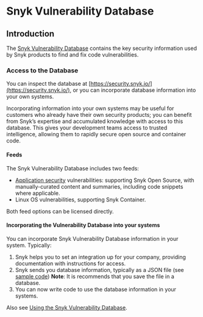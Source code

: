 # Snyk Vulnerability Database

## Introduction

The [Snyk Vulnerability Database](https://security.snyk.io/) contains the key security information used by Snyk products to find and fix code vulnerabilities.

### Access to the Database

You can inspect the database at [https://security.snyk.io/](https://security.snyk.io/), or you can incorporate database information into your own systems.

Incorporating information into your own systems may be useful for customers who already have their own security products; you can benefit from Snyk’s expertise and accumulated knowledge with access to this database. This gives your development teams access to trusted intelligence, allowing them to rapidly secure open source and container code.

#### Feeds

The Snyk Vulnerability Database includes two feeds:

* [Application security](https://snyk.io/learn/application-security/) vulnerabilities: supporting Snyk Open Source, with manually-curated content and summaries, including code snippets where applicable.
* Linux OS vulnerabilities, supporting Snyk Container.

Both feed options can be licensed directly.

#### Incorporating the Vulnerability Database into your systems

You can incorporate Snyk Vulnerability Database information in your system. Typically:

1. Snyk helps you to set an integration up for your company, providing documentation with instructions for access.
2. Snyk sends you database information, typically as a JSON file (see [sample code](https://snyk.io/partners/api/v4/vulndb/sample.json)) **Note**: It is recommends that you save the file in a database.
3. You can now write code to use the database information in your systems.

Also see [Using the Snyk Vulnerability Database](../fixing-and-reporting-issues/starting-to-fix-vulnerabilities/using-the-snyk-vulnerability-database.md).

